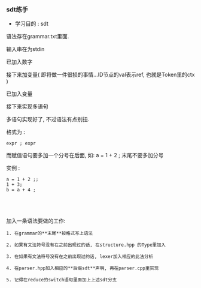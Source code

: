 ### sdt练手
* 学习目的 : sdt

语法存在grammar.txt里面.

输入串在为stdin

已加入数字

接下来加变量( 即将做一件很损的事情...ID节点的val表示ref, 也就是Token里的ctx )

已加入变量

接下来实现多语句


多语句实现好了, 不过语法有点别扭.

格式为 :
	
	expr ; expr

而赋值语句要多加一个分号在后面, 如: a = 1 + 2 ; 末尾不要多加分号

实例 : 

	a = 1 + 2 ;;
	1 + 3;
	b = a + 4 ;

<br>
<br>
<br>
加入一条语法要做的工作:

	1. 在grammar的**末尾**按格式写上语法
	
	2. 如果有文法符号没有在之前出现过的话, 在structure.hpp 的Type里加入

	3. 在如果有文法符号没有在之前出现过的话, lexer加入相应的此法分析

	4. 在parser.hpp加入相应的**后缀sdt**声明, 再在parser.cpp里实现

	5. 记得在reduce的switch语句里面加上上述sdt分支

